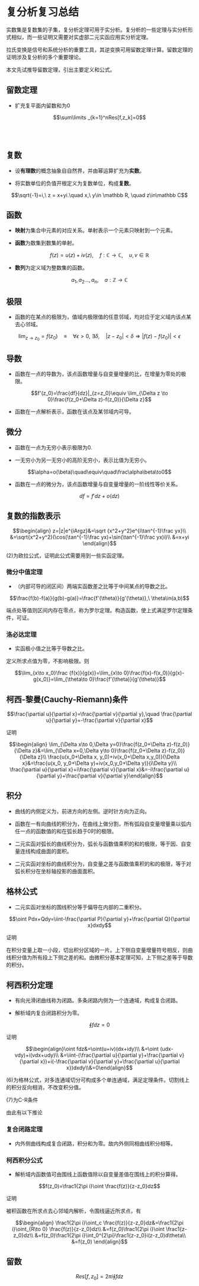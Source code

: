 # 复分析复习总结

实数集是复数集的子集，复分析定理可用于实分析。复分析的一些定理与实分析形式相似，而一些证明又需要对实虚部二元实函应用实分析定理。

拉氏变换是信号和系统分析的重要工具，其逆变换可用留数定理计算。留数定理的证明涉及复分析的多个重要理论。

本文先试推导留数定理，引出主要定义和公式。

## 留数定理

- 扩充复平面内留数和为0

$$\sum\limits _{k=1}^nRes[f,z_k]=0$$

<br><br>

## 复数

- 设**有理数**的概念抽象自自然界，并由幂运算扩充为**实数**。

- 将实数单位的负值开根定义为复数单位，构成**复数**。

$$\sqrt{-1}=i,\ z = x+yi.\quad x,\ y\in \mathbb R, \quad z\in\mathbb C$$

## 函数

- **映射**为集合中元素的对应关系。单射表示一个元素只映射到一个元素。

- **函数**为数集到数集的单射。

$$f(z)=u(z)+iv(z),\quad f:\mathbb C \to\mathbb C,\quad u,v\in\mathbb R$$

- **数列**为定义域为整数集的函数。

$$a_1,a_2\dots,a_n,\quad a:\mathbb Z \to \mathbb C$$

## 极限

- 函数的在某点的极限为，值域内极限值的任意邻域，均对应于定义域内该点某去心邻域。

$$\lim_{z\to z_0}=f(z_0)\quad\equiv\quad\forall \epsilon>0,\ \exists \delta,\quad |z-z_0|<\delta\Rightarrow|f(z)-f(z_0)|<\epsilon$$

## 导数

- 函数在一点的导数为，该点函数增量与自变量增量的比，在增量为零处的极限。

$$f'(z_0)=\frac{df}{dz}|_{z=z_0}\equiv \lim_{\Delta z \to 0}\frac{f(z_0+\Delta z)-f(z_0)}{\Delta z}$$

- 函数在一点解析表示，函数在该点及某邻域内可导。

## 微分

- 函数在一点为无穷小表示极限为0.

- 一无穷小为另一无穷小的高阶无穷小，表示比值为无穷小。

$$\alpha=o(\beta)\quad\equiv\quad\frac\alpha\beta\to0$$

- 函数在一点的微分为，该点函数增量与自变量增量的一阶线性等价关系。

$$df=f'dz+o(dz)$$

## 复数的指数表示

$$\begin{align}
z=|z|e^{iArgz}&=\sqrt {x^2+y^2}e^{i\tan^{-1}\frac yx}\\
&=\sqrt{x^2+y^2}(\cos(\tan^{-1}\frac yx)+\sin(\tan^{-1}\frac yx)i)\\
&=x+yi
\end{align}$$

(2)为欧拉公式，证明此公式需要用到一些实函定理。

### 微分中值定理

- （内部可导的闭区间）两端实函数差之比等于中间某点的导数之比。

$$\frac{f(b)-f(a)}{g(b)-g(a)}=\frac{f'(\theta)}{g'(\theta)},\ \theta\in(a,b)$$

端点处等值则区间内存在零点，称为罗尔定理。构造函数，使上式满足罗尔定理条件，可证。

### 洛必达定理

- 实函极小值之比等于导数之比。

定义所求点值为零，不影响极限。则

$$\lim_{x\to x_0}\frac {f(x)}{g(x)}=\lim_{x\to 0}\frac{f(x)-f(x_0)}{g(x)-g(x_0)}=\lim_{\theta\to 0}\frac{f'(\theta)}{g'(\theta)}$$

## 柯西-黎曼(Cauchy-Riemann)条件

$$\frac{\partial u}{\partial x}=\frac{\partial v}{\partial y},\quad
\frac{\partial u}{\partial y}=-\frac{\partial v}{\partial x}$$

证明

$$\begin{align}
\lim_{\Delta x\to 0,\Delta y=0}\frac{f(z_0+\Delta z)-f(z_0)}{\Delta z}&=\lim_{\Delta x=0,\Delta y\to 0}\frac{f(z_0+\Delta z)-f(z_0)}{\Delta z}\\
\frac{u(x_0+\Delta x, y_0)+iv(x_0+\Delta x,y_0)}{\Delta x}&=\frac{u(x_0, y_0+\Delta y)+iv(x_0,y_0+\Delta y)}{i\Delta y}\\
\frac{\partial u}{\partial x}+i\frac{\partial v}{\partial x}&=-i\frac{\partial u}{\partial y}+\frac{\partial v}{\partial y}\end{align}$$

## 积分

- 曲线的内侧定义为，前进方向的左侧。逆时针方向为正向。

- 函数在一有向曲线的积分为，在曲线上做分割，所有弧段自变量增量乘以弧内任一点的函数值的和在弧长趋于0时的极限。

- 二元实函对弧长的曲线积分为，弧长与函数值乘积的和的极限，等于因、自变量连线构成曲面的面积。

- 二元实函对坐标的曲线积分为，自变量之差与函数值乘积的和的极限，等于对弧长积分在坐标轴投影的曲面面积。

## 格林公式

- 二元实函对坐标的围线积分等于偏导在内部的二重积分。

$$\oint Pdx+Qdy=\iint-\frac{\partial P}{\partial y}+\frac{\partial Q}{\partial x}dxdy$$

证明

在积分变量上取一小段，切出积分区域的一片。上下侧自变量增量符号相反，则曲线积分值为所有段上下侧之差的和。由微积分基本定理可知，上下侧之差等于导数的积分。

## 柯西积分定理

- 有向光滑闭曲线称为闭路。多条闭路内侧为一个连通域，构成复合闭路。

- 解析域内复合闭路积分为零。

$$\oint fdz=0$$

证明

$$\begin{align}\oint fdz&=\oint(u+iv)(dx+idy)\\
&=\oint (udx-vdy)+i(vdx+udy)\\
&=\iint-(\frac{\partial u}{\partial y}+\frac{\partial v}{\partial x})+i(-\frac{\partial v}{\partial y}+\frac{\partial u}{\partial x})dxdy\\&=0\end{align}$$

(6)为格林公式，对多连通域切分可构成多个单连通域，满足定理条件。切割线上的积分反向相消，不改变积分值。

(7)为C-R条件

由此有以下推论

### 复合闭路定理

- 内外侧曲线构成复合闭路，积分和为零。故内外侧同相曲线积分相等。

### 柯西积分公式

- 解析域内函数值可由围线上函数值除以自变量差值在围线上的积分算得。

$$f(z_0)=\frac1{2\pi i}\oint \frac{f(z)}{z-z_0}dz$$

证明

被积函数在所求点去心邻域内解析，令围线逼近所求点，有

$$\begin{align}
\frac1{2\pi i}\oint_c \frac{f(z)}{z-z_0}dz&=\frac1{2\pi i}\oint_{R\to 0} \frac{f(z)}{z-z_0}dz\\
&=f(z_0)\frac1{2\pi i}\oint \frac1{z-z_0}dz\\
&=f(z_0)\frac1{2\pi i}\int_0^{2\pi}\frac1{z-z_0}i(z-z_0)d\theta\\
&=f(z_0)
\end{align}$$

## 留数

$$Res[f,z_0]=2\pi i\oint fdz$$
